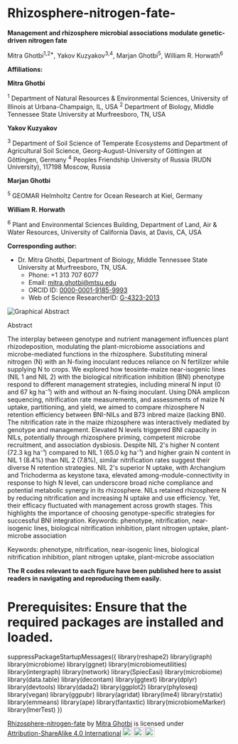 # Rhizosphere-nitrogen-fate-

**Management and rhizosphere microbial associations modulate genetic-driven nitrogen fate**

Mitra Ghotbi<sup>1,2*</sup>, Yakov Kuzyakov<sup>3,4</sup>, Marjan Ghotbi<sup>5</sup>, William R. Horwath<sup>6</sup>

**Affiliations:**

**Mitra Ghotbi**

<sup>1</sup> Department of Natural Resources & Environmental Sciences, University of Illinois at Urbana-Champaign, IL, USA
<sup>2</sup> Department of Biology, Middle Tennessee State University at Murfreesboro, TN, USA

**Yakov Kuzyakov**

<sup>3</sup> Department of Soil Science of Temperate Ecosystems and Department of Agricultural Soil Science, Georg-August-University of Göttingen at Göttingen, Germany
<sup>4</sup> Peoples Friendship University of Russia (RUDN University), 117198 Moscow, Russia

**Marjan Ghotbi**

<sup>5</sup> GEOMAR Helmholtz Centre for Ocean Research at Kiel, Germany

**William R. Horwath**

<sup>6</sup> Plant and Environmental Sciences Building, Department of Land, Air & Water Resources, University of California Davis, at Davis, CA, USA



**Corresponding author:**
- Dr. Mitra Ghotbi, Department of Biology, Middle Tennessee State University at Murfreesboro, TN, USA.
  - Phone: +1 313 707 6077
  - Email: mitra.ghotbi@mtsu.edu
  - ORCID ID: [0000-0001-9185-9993](https://orcid.org/0000-0001-9185-9993)
  - Web of Science ResearcherID: [G-4323-2013](https://publons.com/researcher/G-4323-2013/)



![Graphical Abstract](https://github.com/mghotbi/Rhizosphere-Nitrogen-Fate/blob/Rhizosphere-nitrogen-fate/Graphical%20Abstract.png)



Abstract

The interplay between genotype and nutrient management influences plant rhizodeposition, modulating the plant-microbiome associations and microbe-mediated functions in the rhizosphere. Substituting mineral nitrogen (N) with an N-fixing inoculant reduces reliance on N fertilizer while supplying N to crops. We explored how teosinte-maize near-isogenic lines (NIL 1 and NIL 2) with the biological nitrification inhibition (BNI) phenotype respond to different management strategies, including mineral N input (0 and 67 kg ha⁻¹) with and without an N-fixing inoculant. Using DNA amplicon sequencing, nitrification rate measurements, and assessments of maize N uptake, partitioning, and yield, we aimed to compare rhizosphere N retention efficiency between BNI-NILs and B73 inbred maize (lacking BNI). The nitrification rate in the maize rhizosphere was interactively mediated by genotype and management. Elevated N levels triggered BNI capacity in NILs, potentially through rhizosphere priming, competent microbe recruitment, and association dysbiosis. Despite NIL 2's higher N content (72.3 kg ha⁻¹) compared to NIL 1 (65.0 kg ha⁻¹) and higher grain N content in NIL 1 (8.4%) than NIL 2 (7.8%), similar nitrification rates suggest their diverse N retention strategies. NIL 2's superior N uptake, with Archangium and Trichoderma as keystone taxa, elevated among-module-connectivity in response to high N level, can underscore broad niche compliance and potential metabolic synergy in its rhizosphere. NILs retained rhizosphere N by reducing nitrification and increasing N uptake and use efficiency. Yet, their efficacy fluctuated with management across growth stages. This highlights the importance of choosing genotype-specific strategies for successful BNI integration. Keywords: phenotype, nitrification, near-isogenic lines, biological nitrification inhibition, plant nitrogen uptake, plant-microbe association
 
Keywords: phenotype, nitrification, near-isogenic lines, biological nitrification inhibition, plant nitrogen uptake, plant-microbe association



**The R codes relevant to each figure have been published here to assist readers in navigating and reproducing them easily.**



# Prerequisites: Ensure that the required packages are installed and loaded.

suppressPackageStartupMessages({
  library(reshape2)
  library(igraph)
  library(microbiome)
  library(ggnet)
  library(microbiomeutilities)
  library(intergraph)
  library(network)
  library(SpiecEasi)
  library(microbiome)
  library(data.table)
  library(decontam)
  library(ggtext)
  library(dplyr)
  library(devtools)
  library(dada2)
  library(ggplot2)
  library(phyloseq)
  library(vegan)
  library(ggpubr)
  library(agridat)
  library(lme4)
  library(rstatix)
  library(emmeans)
  library(ape)
  library(fantaxtic)
  library(microbiomeMarker)
  library(lmerTest)
})


<p xmlns:cc="http://creativecommons.org/ns#" xmlns:dct="http://purl.org/dc/terms/"><a property="dct:title" rel="cc:attributionURL" href="https://github.com/mghotbi/Rhizosphere-Nitrogen-Fate">Rhizosphere-nitrogen-fate</a> by <a rel="cc:attributionURL dct:creator" property="cc:attributionName" href="https://www.linkedin.com/in/mitra-ghotbi-78b34030/">Mitra Ghotbi</a> is licensed under <a href="http://creativecommons.org/licenses/by-sa/4.0/?ref=chooser-v1" target="_blank" rel="license noopener noreferrer" style="display:inline-block;">Attribution-ShareAlike 4.0 International<img style="height:22px!important;margin-left:3px;vertical-align:text-bottom;" src="https://mirrors.creativecommons.org/presskit/icons/cc.svg?ref=chooser-v1"><img style="height:22px!important;margin-left:3px;vertical-align:text-bottom;" src="https://mirrors.creativecommons.org/presskit/icons/by.svg?ref=chooser-v1"><img style="height:22px!important;margin-left:3px;vertical-align:text-bottom;" src="https://mirrors.creativecommons.org/presskit/icons/sa.svg?ref=chooser-v1"></a></p>
